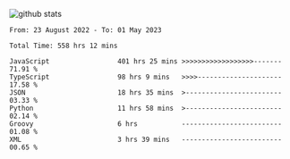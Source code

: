 
![github stats](https://github-readme-stats.vercel.app/api?username=realmahd1&show_icons=true&theme=codeSTACKr&hide_rank=true&count_private=true)

<!--START_SECTION:waka-->

```text
From: 23 August 2022 - To: 01 May 2023

Total Time: 558 hrs 12 mins

JavaScript                 401 hrs 25 mins >>>>>>>>>>>>>>>>>>-------   71.91 %
TypeScript                 98 hrs 9 mins   >>>>---------------------   17.58 %
JSON                       18 hrs 35 mins  >------------------------   03.33 %
Python                     11 hrs 58 mins  >------------------------   02.14 %
Groovy                     6 hrs           -------------------------   01.08 %
XML                        3 hrs 39 mins   -------------------------   00.65 %
```

<!--END_SECTION:waka-->

